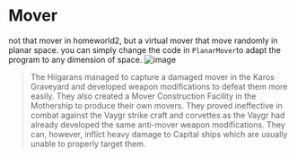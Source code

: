 # Mover

not that mover in homeworld2, but a virtual mover that move randomly in  planar space.
you can simply change the code in `PlanarMover`to adapt the program to any dimension of space.
![image](https://user-images.githubusercontent.com/92503302/197117852-677d69e9-744c-49fd-8e0c-9a7b3c8fda2e.png)
>The Hiigarans managed to capture a damaged mover in the Karos Graveyard and developed weapon modifications to defeat them more easily. They also created a Mover Construction Facility in the Mothership to produce their own movers. They proved ineffective in combat against the Vaygr strike craft and corvettes as the Vaygr had already developed the same anti-mover weapon modifications. They can, however, inflict heavy damage to Capital ships which are usually unable to properly target them.
